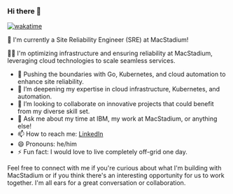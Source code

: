 ### Hi there 👋

[![wakatime](https://wakatime.com/badge/user/cf6c9013-a24e-473b-bf30-766453b4988a.svg)](https://wakatime.com/@cf6c9013-a24e-473b-bf30-766453b4988a)

🚀 I'm currently a Site Reliability Engineer (SRE) at MacStadium!

🧑‍💻 I'm optimizing infrastructure and ensuring reliability at MacStadium, leveraging cloud technologies to scale seamless services.

- 🔭 Pushing the boundaries with Go, Kubernetes, and cloud automation to enhance site reliability.
- 🌱 I’m deepening my expertise in cloud infrastructure, Kubernetes, and automation.
- 👯 I’m looking to collaborate on innovative projects that could benefit from my diverse skill set.
- 💬 Ask me about my time at IBM, my work at MacStadium, or anything else!
- 📫 How to reach me: [LinkedIn](https://www.linkedin.com/in/michaelpbcurtis/)
- 😄 Pronouns: he/him
- ⚡ Fun fact: I would love to live completely off-grid one day.

Feel free to connect with me if you're curious about what I'm building with MacStadium or if you think there's an interesting opportunity for us to work together. I'm all ears for a great conversation or collaboration.
